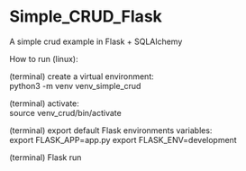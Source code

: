 # Simple_CRUD_Flask
A simple crud example in Flask + SQLAlchemy

How to run (linux):

  (terminal) create a virtual environment:<br>
      python3 -m venv venv_simple_crud
  
  (terminal) activate:<br>
       source venv_crud/bin/activate
       
  (terminal) export default Flask environments variables:<br>
       export FLASK_APP=app.py
       export FLASK_ENV=development
       
   (terminal) Flask run
              
       
